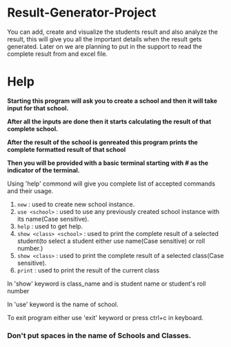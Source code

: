 # Result-Generator-Project
You can add, create and visualize the students result and also analyze the result, this will give you all the important details when the result gets generated. Later on we are planning to put in the support to read the complete result from and excel file.

# Help
<b> Starting this program will ask you to create a school and then it will take input for that school.

After all the inputs are done then it starts calculating the result of that complete school.

After the result of the school is genreated this program prints the complete formatted result of that school

Then you will be provided with a basic terminal starting with # as the indicator of the terminal.</b>

Using 'help' commond will give you complete list of accepted commands and their usage.

1. `new`                      : used to create new school instance.
2. `use <school>`             : used to use any previously created school instance with its name(Case sensitive).
3. `help`                     : used to get help.
4. `show <class> <school>`    : used to print the complete result of a selected student(to select a student either use name(Case sensitive) or roll number.)
5. `show <class>`             : used to print the complete result of a selected class(Case sensitive).
6. `print`                    : used to print the result of the current class

In 'show' keyword <class> is class_name and <school> is student name or student's roll number

In 'use' keyword <school> is the name of school.

To exit program either use 'exit' keyword or press ctrl+c in keyboard.

  <h3>Don't put spaces in the name of Schools and Classes. </h3>
